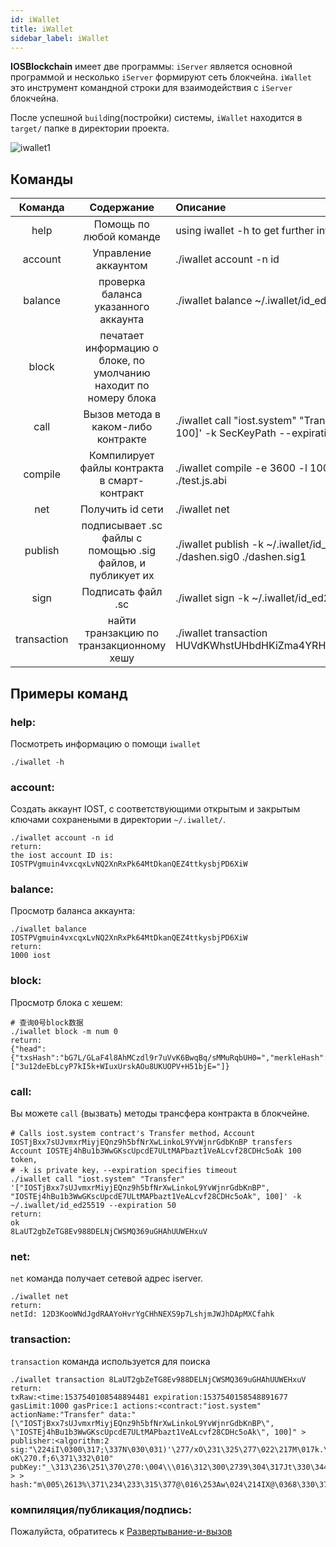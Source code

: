 ```yaml
---
id: iWallet
title: iWallet
sidebar_label: iWallet
---
```


**IOSBlockchain** имеет две программы: `iServer` является основной программой и несколько `iServer` формируют сеть блокчейна. `iWallet` это инструмент командной строки для взаимодействия с `iServer` блокчейна.

После успешной `build`ing(постройки) системы, `iWallet` находится в `target/` папке в директории проекта.

![iwallet1](assets/4-running-iost-node/iWallet/iwallet.png)

## Команды

|Команда      |Содержание                              |Описание
|:-----------:|:--------------------------------------:|:--------------------------------------------|
|help         |Помощь по любой команде                 |  using iwallet -h to get further infomation
|account      |Управление аккаунтом                    |  ./iwallet account -n id
|balance      |проверка баланса указанного аккаунта    |  ./iwallet balance ~/.iwallet/id_ed25519.pub
|block        |печатает информацию о блоке, по умолчанию находит по номеру блока   |  
|call         |Вызов метода в каком-либо контракте         |  ./iwallet call "iost.system" "Transfer" '["fromID", "toID", 100]' -k SecKeyPath --expiration 50
|compile      |Компилирует файлы контракта в смарт-контракт|  ./iwallet compile -e 3600 -l 100000 -p 1 ./test.js ./test.js.abi
|net          |Получить id сети                          |  ./iwallet net
|publish      |подписывает .sc файлы с помощью .sig файлов, и публикует их        |./iwallet publish -k ~/.iwallet/id_ed25519 ./dashen.sc ./dashen.sig0 ./dashen.sig1
|sign         |Подписать файл .sc                        |  ./iwallet sign -k ~/.iwallet/id_ed25519 ./test.sc
|transaction  |найти транзакцию по транзакционному хешу    |  ./iwallet transaction HUVdKWhstUHbdHKiZma4YRHGQZwVXerh75hKcXTdu39t

## Примеры команд

### help:

Посмотреть информацию о помощи `iwallet`

```
./iwallet -h
```

### account:

Создать аккаунт IOST, с соответствующими открытым и закрытым ключами сохранеными в директории `~/.iwallet/`.

```
./iwallet account -n id
return:
the iost account ID is:
IOSTPVgmuin4vxcqxLvNQ2XnRxPk64MtDkanQEZ4ttkysbjPD6XiW
```

### balance:

Просмотр баланса аккаунта:

```
./iwallet balance IOSTPVgmuin4vxcqxLvNQ2XnRxPk64MtDkanQEZ4ttkysbjPD6XiW
return:
1000 iost
```

### block:

Просмотр блока с хешем:

```
# 查询0号block数据
./iwallet block -m num 0
return:
{"head":{"txsHash":"bG7L/GLaF4l8AhMCzdl9r7uVvK6BwqBq/sMMuRqbUH0=","merkleHash":"cv7EfVzjHCzieYStfEm61Ew4zbNFYN80i/6J8Ijhbos=","witness":"IOST2FpDWNFqH9VuA8GbbVAwQcyYGHZxFeiTwSyaeyXnV84yJZAG7A"},"hash":"9NzDz2iueLZ4e8YDotIieJRZrlTMddbjaJAvSV23TFU=","txhash":["3u12deEbLcyP7kI5k+WIuxUrskAOu8UKUOPV+H51bjE="]}
```

### call:

Вы можете `call` (вызвать) методы трансфера контракта в блокчейне.

```
# Calls iost.system contract's Transfer method，Account IOSTjBxx7sUJvmxrMiyjEQnz9h5bfNrXwLinkoL9YvWjnrGdbKnBP transfers Account IOSTEj4hBu1b3WwGKscUpcdE7ULtMAPbazt1VeALcvf28CDHc5oAk 100 token,
# -k is private key，--expiration specifies timeout
./iwallet call "iost.system" "Transfer" '["IOSTjBxx7sUJvmxrMiyjEQnz9h5bfNrXwLinkoL9YvWjnrGdbKnBP", "IOSTEj4hBu1b3WwGKscUpcdE7ULtMAPbazt1VeALcvf28CDHc5oAk", 100]' -k ~/.iwallet/id_ed25519 --expiration 50
return:
ok
8LaUT2gbZeTG8Ev988DELNjCWSMQ369uGHAhUUWEHxuV
```

### net:

`net` команда получает сетевой адрес iserver.

```
./iwallet net
return:
netId: 12D3KooWNdJgdRAAYoHvrYgCHhNEXS9p7LshjmJWJhDApMXCfahk

```

### transaction:

`transaction` команда используется для поиска

```
./iwallet transaction 8LaUT2gbZeTG8Ev988DELNjCWSMQ369uGHAhUUWEHxuV
return:
txRaw:<time:1537540108548894481 expiration:1537540158548891677 gasLimit:1000 gasPrice:1 actions:<contract:"iost.system" actionName:"Transfer" data:"[\"IOSTjBxx7sUJvmxrMiyjEQnz9h5bfNrXwLinkoL9YvWjnrGdbKnBP\", \"IOSTEj4hBu1b3WwGKscUpcdE7ULtMAPbazt1VeALcvf28CDHc5oAk\", 100]" > publisher:<algorithm:2 sig:"\224iI\0300\317;\337N\030\031)'\277/xO\231\325\277\022\217M\017k.\260\205+*$\235\017}\353\007\206\352\367N(\203\343\333\017\374\361\230\313,\231\313* oK\270.f;6\371\332\010" pubKey:"_\313\236\251\370\270:\004\\\016\312\300\2739\304\317Jt\330\344P\347s\2413!\3725\3126\246\247" > > hash:"m\005\2613%\371\234\233\315\377@\016\253Aw\024\214IX@\0368\330\370T\241\267\342\256\252\354P"

```

### компиляция/публикация/подпись:

Пожалуйста, обратитесь к [Развертывание-и-вызов](../3-smart-contract/Deployment-and-invocation)
